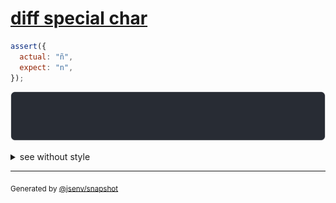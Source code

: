 # [diff special char](../../string.test.js#L59)

```js
assert({
  actual: "ñ",
  expect: "n",
});
```

![img](throw.svg)

<details>
  <summary>see without style</summary>

```console
AssertionError: actual and expect are different

actual: "ñ"
expect: "n"
```

</details>


---

<sub>
  Generated by <a href="https://github.com/jsenv/core/tree/main/packages/tooling/snapshot">@jsenv/snapshot</a>
</sub>
